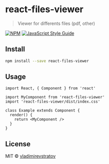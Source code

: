 # react-files-viewer

> Viewer for differents files (pdf, other)

[![NPM](https://img.shields.io/npm/v/react-files-viewer.svg)](https://www.npmjs.com/package/react-files-viewer) [![JavaScript Style Guide](https://img.shields.io/badge/code_style-standard-brightgreen.svg)](https://standardjs.com)

## Install

```bash
npm install --save react-files-viewer
```

## Usage

```tsx
import React, { Component } from 'react'

import MyComponent from 'react-files-viewer'
import 'react-files-viewer/dist/index.css'

class Example extends Component {
  render() {
    return <MyComponent />
  }
}
```

## License

MIT © [vladimirevstratov](https://github.com/vladimirevstratov)
